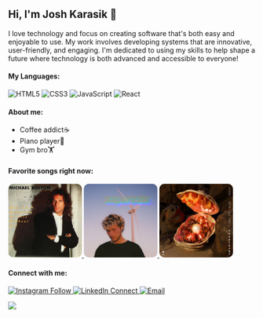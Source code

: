 ## Hi, I'm Josh Karasik 👋

I love technology and focus on creating software that's both easy and enjoyable to use. My work involves developing systems that are innovative, user-friendly, and engaging. I'm dedicated to using my skills to help shape a future where technology is both advanced and accessible to everyone!

#### My Languages:
<p>
  <!-- HTML Badge -->
  <img alt="HTML5" src="https://img.shields.io/badge/-HTML5-black?style=flat-square&logo=html5&logoColor=orange" />
  <!-- CSS Badge -->
  <img alt="CSS3" src="https://img.shields.io/badge/-CSS3-black?style=flat-square&logo=css3&logoColor=orange" />
  <!-- JavaScript Badge -->
  <img alt="JavaScript" src="https://img.shields.io/badge/-JavaScript-black?style=flat-square&logo=javascript&logoColor=orange" />
  <!-- React Badge -->
  <img alt="React" src="https://img.shields.io/badge/-React-black?style=flat-square&logo=react&logoColor=orange" />
</p>

#### About me:
* Coffee addict☕️
* Piano player🎹
* Gym bro🏋️

#### Favorite songs right now:

<a href="https://open.spotify.com/track/3RMeOetCdXttthQK0clPuz?si=a0dd2f82158641af" target="_blank">
  <img src="https://github.com/joshuakarasik/joshuakarasik/blob/main/michael%20bolton.jpeg" width="150" alt="How Am I Supposed to Live Without You" style="border: 2px solid #color; border-radius: 10px;"/>
</a>

<a href="https://open.spotify.com/track/4PyMK7JTcu6l30D8KogokR?si=d8c8218bd7054a15" target="_blank">
  <img src="https://github.com/joshuakarasik/joshuakarasik/blob/main/jeremy%20zucker.jpeg" width="150" alt="Supercuts" style="border: 2px solid #color; border-radius: 10px;"/>
</a>

<a href="https://open.spotify.com/track/74nEGIzIefJhJ5qX7NeIAz?si=443d1dfd1fa44a83" target="_blank">
  <img src="https://github.com/joshuakarasik/joshuakarasik/blob/main/beggin.jpeg" width="150" alt="Beggin'" style="border: 2px solid #color; border-radius: 10px;"/>
</a>


#### Connect with me:
<p>
 <a href="https://instagram.com/josh.karasik" target="_blank">
  <img alt="Instagram Follow" src="https://img.shields.io/badge/Instagram-black?style=flat-square&logo=instagram&logoColor=orange">
</a>
  <a href="https://linkedin.com/in/joshuakarasik" target="_blank">
    <img alt="LinkedIn Connect" src="https://img.shields.io/badge/LinkedIn-Connect-black?style=flat-square&logo=linkedin">
  </a>
  <a href="mailto:joshuakarasik@gmail.com" target="_blank">
    <img alt="Email" src="https://img.shields.io/badge/Email-Me-black?style=flat-square&logo=gmail&color=orange">
  </a>
</p>





![](https://komarev.com/ghpvc/?username=jioshuakarasik&color=blue)
<!--
**joshuakarasik/joshuakarasik** is a ✨ _special_ ✨ repository because its `README.md` (this file) appears on your GitHub profile.

Here are some ideas to get you started:

- 🔭 I’m currently working on ...
- 🌱 I’m currently learning ...
- 👯 I’m looking to collaborate on ...
- 🤔 I’m looking for help with ...
- 💬 Ask me about ...
- 📫 How to reach me: ...
- 😄 Pronouns: ...
- ⚡ Fun fact: ...
-->
